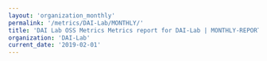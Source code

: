 ```yaml
---
layout: 'organization_monthly'
permalink: '/metrics/DAI-Lab/MONTHLY/'
title: 'DAI Lab OSS Metrics Metrics report for DAI-Lab | MONTHLY-REPORT-2019-02-01'
organization: 'DAI-Lab'
current_date: '2019-02-01'
---
```

